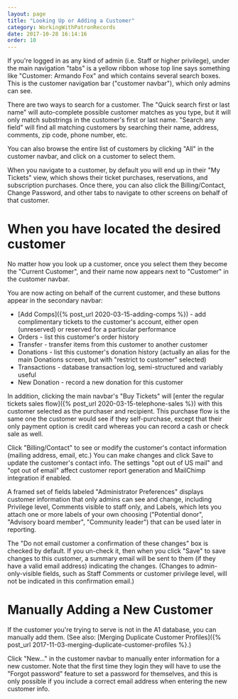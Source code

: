 ```yaml
---
layout: page
title: "Looking Up or Adding a Customer"
category: WorkingWithPatronRecords
date: 2017-10-28 16:14:16
order: 10
---
```

If you're logged in as any kind of admin (i.e. Staff or higher privilege), under the main navigation "tabs" is a yellow ribbon whose top line says something like "Customer: Armando Fox" and which contains several search boxes.  This is the customer navigation bar ("customer navbar"), which only admins can see.

There are two ways to search for a customer.  The "Quick search first or last name" will auto-complete possible customer matches as you type, but it will only match substrings in the customer's first or last name.  "Search any field" will find all matching customers by searching their name, address, comments, zip code, phone number, etc.

You can also browse the entire list of customers by clicking "All" in the customer navbar, and click on a customer to select them.

When you navigate to a customer, by default you will end up in their
"My Tickets" view, which shows their ticket purchases, reservations,
and subscription purchases.  Once there, you can also click the
Billing/Contact, Change Password, and other tabs to navigate to other
screens on behalf of that customer.

# When you have located the desired customer

No matter how you look up a customer, once you select them they become the "Current Customer", and their name now appears next to "Customer" in the customer navbar.

You are now acting on behalf of the current customer, and these
buttons appear in the secondary navbar:

* [Add Comps]({% post_url 2020-03-15-adding-comps %}) - add complimentary tickets to the customer's account, either open (unreserved) or reserved for a particular performance
* Orders - list this customer's order history
* Transfer - transfer items from this customer to another customer
* Donations - list this customer's donation history (actually an alias for the main Donations screen, but with "restrict to customer" selected)
* Transactions - database transaction log, semi-structured and variably useful
* New Donation - record a new donation for this customer

In addition, clicking the main navbar's "Buy Tickets" will [enter the
regular tickets sales flow]({% post_url 2020-03-15-telephone-sales %})
with this customer selected as the purchaser and recipient.  This
purchase flow is the same one the customer would see if they
self-purchase, except that their only payment option is credit card
whereas you can record a cash or check sale as well. 

Click "Billing/Contact" to see or modify the customer's contact information (mailing address, email, etc.)  You can make changes and click Save to update the customer's contact info.  The settings  "opt out of US mail" and "opt out of email" affect customer report generation and MailChimp integration if enabled.

A framed set of fields labeled "Administrator Preferences" displays customer information that only admins can see and change, including  Privilege level, Comments visible to staff only, and Labels, which lets you attach one or more labels of your own choosing ("Potential donor", "Advisory board member", "Community leader") that can be used later in reporting.

The "Do not email customer a confirmation of these changes" box is checked by default.  If you un-check it, then when you click "Save" to save changes to this customer, a summary email will be sent to them (if they have a valid email address) indicating the changes.  (Changes to admin-only-visible fields, such as Staff Comments or customer privilege level, will not be indicated in this confirmation email.)

# Manually Adding a New Customer

If the customer you're trying to serve is not in the A1 database, you
can manually add them.  (See also: [Merging Duplicate Customer
Profiles]({% post_url 2017-11-03-merging-duplicate-customer-profiles %}.)

Click "New..." in the customer navbar to manually enter information for a new customer.  Note that the first time they login they will have to use the "Forgot password" feature to set a password for themselves, and this is only possible if you include a correct email address when entering the new customer info.


